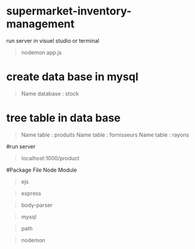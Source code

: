 # supermarket-inventory-management
run server in visuel studio or terminal
> nodemon app.js

# create data base in mysql
> Name database : stock

# tree table in data base 
> Name table : produits
> Name table : fornisseurs
> Name table : rayons

#run server 
> localhost:1000/product

#Package File Node Module
> ejs

> express

> body-parser

> mysql

> path

> nodemon
